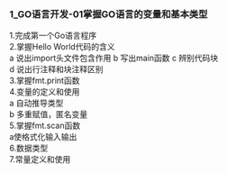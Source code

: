 ### 1_GO语言开发-01掌握GO语言的变量和基本类型  

1.完成第一个Go语言程序  
2.掌握Hello World代码的含义  
  a	说出import头文件包含作用 
  b	写出main函数 
  c	辨别代码块  
  d	说出行注释和块注释区别  
3.掌握fmt.print函数   
4.变量的定义和使用  
  a	自动推导类型    
  b	多重赋值，匿名变量    
5.掌握fmt.scan函数    
  a使格式化输入输出   
6.数据类型  
7.常量定义和使用  
